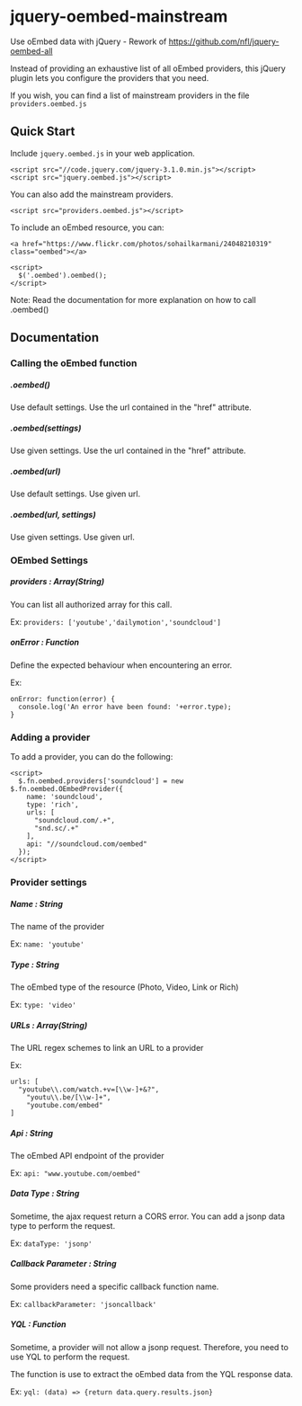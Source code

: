 # jquery-oembed-mainstream

Use oEmbed data with jQuery - Rework of https://github.com/nfl/jquery-oembed-all

Instead of providing an exhaustive list of all oEmbed providers, this jQuery plugin lets you configure the providers that you need.

If you wish, you can find a list of mainstream providers in the file `providers.oembed.js`

Quick Start
-----------
Include `jquery.oembed.js` in your web application.
```
<script src="//code.jquery.com/jquery-3.1.0.min.js"></script>
<script src="jquery.oembed.js"></script>
```

You can also add the mainstream providers.
```
<script src="providers.oembed.js"></script>
```

To include an oEmbed resource, you can:
```
<a href="https://www.flickr.com/photos/sohailkarmani/24048210319" class="oembed"></a>

<script>
  $('.oembed').oembed();
</script>
```
Note: Read the documentation for more explanation on how to call .oembed()

Documentation
-------------

### Calling the oEmbed function

##### .oembed()

Use default settings. Use the url contained in the "href" attribute.

##### .oembed(settings)

Use given settings. Use the url contained in the "href" attribute.

##### .oembed(url)

Use default settings. Use given url.

##### .oembed(url, settings)

Use given settings. Use given url.

### OEmbed Settings

##### providers : Array(String)

You can list all authorized array for this call.

Ex: `providers: ['youtube','dailymotion','soundcloud']`

##### onError : Function

Define the expected behaviour when encountering an error.

Ex:
```
onError: function(error) {
  console.log('An error have been found: '+error.type);
}
```

### Adding a provider

To add a provider, you can do the following:
```
<script>
  $.fn.oembed.providers['soundcloud'] = new $.fn.oembed.OEmbedProvider({
    name: 'soundcloud',
    type: 'rich',
    urls: [
      "soundcloud.com/.+",
      "snd.sc/.+"
    ],
    api: "//soundcloud.com/oembed"
  });
</script>
```

### Provider settings

##### Name : String

The name of the provider

Ex: `name: 'youtube'`

##### Type : String

The oEmbed type of the resource (Photo, Video, Link or Rich)

Ex: `type: 'video'`

##### URLs : Array(String)

The URL regex schemes to link an URL to a provider

Ex:
```
urls: [
  "youtube\\.com/watch.+v=[\\w-]+&?",
	"youtu\\.be/[\\w-]+",
	"youtube.com/embed"
]
```

##### Api : String

The oEmbed API endpoint of the provider

Ex: `api: "www.youtube.com/oembed"`

##### Data Type : String

Sometime, the ajax request return a CORS error. You can add a jsonp data type to perform the request.

Ex: `dataType: 'jsonp'`

##### Callback Parameter : String

Some providers need a specific callback function name.

Ex: `callbackParameter: 'jsoncallback'`

##### YQL : Function

Sometime, a provider will not allow a jsonp request. Therefore, you need to use YQL to perform the request.

The function is use to extract the oEmbed data from the YQL response data.

Ex: `yql: (data) => {return data.query.results.json}`
